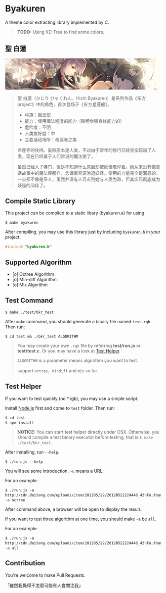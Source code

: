 # Byakuren

A theme color extracting library implemented by C.

> **TODO:** Using KD-Tree to find some colors.

## 聖 白蓮

![聖 白蓮](byakuren.png)

> 聖 白蓮（ひじり びゃくれん，Hiziri Byakuren）是系列作品《东方project》中的角色，首次登场于《东方星莲船》。
>
> + 种族：魔法使
> + 能力：使用魔法程度的能力（酣畅增强身体能力的）
> + 危险度：不明
> + 人类友好度：中
> + 主要活动场所：命莲寺之类
>
> 命莲寺的住持。虽然原本是人类，不过由于常年的修行已经完全超越了人类。现在已经属于人们常说的魔法使了。
>
> 虽然已经入了佛门，但是不知道什么原因却被妖怪敬仰着。她从来没有像童话故事中的魔法使那样，念诵着咒语治退妖怪。使用的力量完全是邪恶的，一点都不像是圣人，虽然并没有人目击到她与人类为敌，但其实已彻底成为妖怪的同伴了。

## Compile Static Library

This project can be compiled to a static libary (byakuren.a) for using.

```shell
$ make byakuren
```

After compiling, you may use this library just by including `byakuren.h` in your project.

```c
#include "byakuren.h"
```

## Supported Algorithm

- [o] Octree Algorithm
- [o] Min-diff Algorithm
- [o] Mix Algorithm

## Test Command

```shell
$ make ./test/bkr_test
```

After `make` command, you should generate a binary file named `test.rgb`. Then run:

```shell
$ cd test && ./bkr_test ALGORITHM
```

> You may create your own `.rgb` file by referring **test/run.js** or **test/test.c**. Or you may have a look at [Test Helper](#test-helper).
>
> `ALGORITHM` is a parameter means algorithm you want to test.
>
> support `octree`、`mindiff` and `mix` so far.

## Test Helper

If you want to test quickly (no *.rgb), you may use a simple script.

Install [Node.js](https://nodejs.org/) first and come to `test` folder. Then run:

```shell
$ cd test
$ npm install
```

> **NOTICE:** You can start test helper directly under OSX. Otherwise, you should compile a test binary executor before testing, that is `$ make ./test/bkr_test`.

After installing, run `--help`.

```shell
$ ./run.js --help
```

You will see some introduction. `-u` means a URL.

For an example:

```shell
$ ./run.js -u http://cdn.duitang.com/uploads/item/201205/22/20120522224448_43nFu.thumb.600_0.jpeg -a octree
```

After command above, a browser will be open to display the result.

If you want to test three algorithm at one time, you should make `-a` be `all`.

For an example:

```shell
$ ./run.js -u http://cdn.duitang.com/uploads/item/201205/22/20120522224448_43nFu.thumb.600_0.jpeg -a all
```

## Contribution

You're welcome to make Pull Requests.

「雖然我覺得不怎麼可能有人會關注我」
